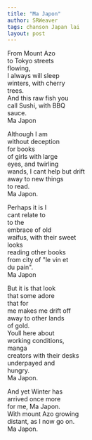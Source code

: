 ```yaml
---
title: "Ma Japon"
author: SRWeaver
tags: chanson Japan lai
layout: post
---
```

From Mount Azo<br />
to Tokyo streets<br />
flowing,<br />
I always will sleep<br />
winters, with cherry<br />
trees.<br />
And this raw fish you<br />
call Sushi, with BBQ<br />
sauce.<br />
Ma Japon 

Although I am<br />
without deception<br />
for books<br />
of girls with large<br />
eyes, and twirling<br />
wands,
I cant help but drift<br />
away to new things<br />
to read.<br />
Ma Japon. 

Perhaps it is I<br />
cant relate to<br />
to the<br />
embrace of old<br />
waifus, with their sweet<br />
looks<br />
reading other books<br />
from city of "le vin et<br />
du pain".<br />
Ma Japon 

But it is that look<br />
that some adore<br />
that for<br />
me makes me drift off<br />
away to other lands<br />
of gold.<br />
Youll here about<br />
working conditions,<br />
manga<br />
creators with their desks<br />
underpayed and<br />
hungry.<br />
Ma Japon. 

And yet Winter has<br />
arrived once more<br />
for me, Ma Japon.<br />
With mount Azo growing<br />
distant, as I now go on.<br />
Ma Japon.
